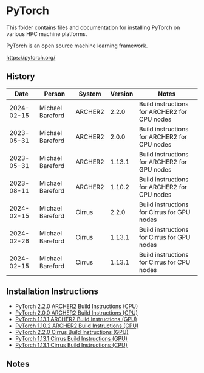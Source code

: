 PyTorch
=======

This folder contains files and documentation for installing PyTorch on various HPC machine platforms.

PyTorch is an open source machine learning framework.

https://pytorch.org/


History
-------

Date | Person | System | Version | Notes
---- | -------|--------|---------|------
2024-02-15 | Michael Bareford | ARCHER2 | 2.2.0 | Build instructions for ARCHER2 for CPU nodes
2023-05-31 | Michael Bareford | ARCHER2 | 2.0.0 | Build instructions for ARCHER2 for CPU nodes
2023-05-31 | Michael Bareford | ARCHER2 | 1.13.1 | Build instructions for ARCHER2 for GPU nodes
2023-08-11 | Michael Bareford | ARCHER2 | 1.10.2 | Build instructions for ARCHER2 for CPU nodes
2024-02-15 | Michael Bareford | Cirrus | 2.2.0 | Build instructions for Cirrus for GPU nodes
2024-02-26 | Michael Bareford | Cirrus | 1.13.1 | Build instructions for Cirrus for GPU nodes
2024-02-15 | Michael Bareford | Cirrus | 1.13.1 | Build instructions for Cirrus for CPU nodes

Installation Instructions
-------------------------

* [PyTorch 2.2.0 ARCHER2 Build Instructions (CPU)](build_pytorch_2.2.0_archer2_cpu.md)
* [PyTorch 2.0.0 ARCHER2 Build Instructions (CPU)](build_pytorch_2.0.0_archer2_cpu.md)
* [PyTorch 1.13.1 ARCHER2 Build Instructions (GPU)](build_pytorch_1.13.1_archer2_gpu.md)
* [PyTorch 1.10.2 ARCHER2 Build Instructions (CPU)](build_pytorch_1.10.2_archer2_cpu.md)
* [PyTorch 2.2.0 Cirrus Build Instructions (GPU)](build_pytorch_2.2.0_cirrus_gpu.md)
* [PyTorch 1.13.1 Cirrus Build Instructions (GPU)](build_pytorch_1.13.1_cirrus_gpu.md)
* [PyTorch 1.13.1 Cirrus Build Instructions (CPU)](build_pytorch_1.13.1_cirrus_cpu.md)

Notes
-----
